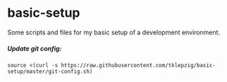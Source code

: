 # basic-setup
Some scripts and files for my basic setup of a development environment.

##### Update git config:

    source <(curl -s https://raw.githubusercontent.com/tklepzig/basic-setup/master/git-config.sh)
